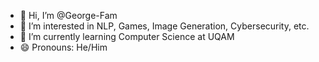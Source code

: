 - 👋 Hi, I’m @George-Fam
- 👀 I’m interested in NLP, Games, Image Generation, Cybersecurity, etc.
- 🌱 I’m currently learning Computer Science at UQAM
- 😄 Pronouns: He/Him

<!---
George-Fam/George-Fam is a ✨ special ✨ repository because its `README.md` (this file) appears on your GitHub profile.
You can click the Preview link to take a look at your changes.
--->
